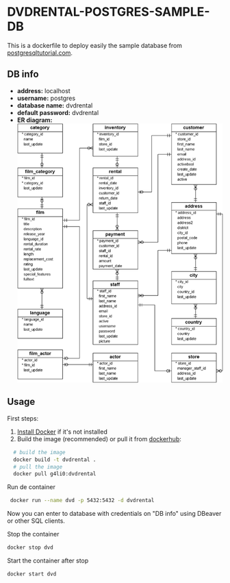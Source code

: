 # DVDRENTAL-POSTGRES-SAMPLE-DB
This is a dockerfile to deploy easily the sample database from [postgresqltutorial.com](https://www.postgresqltutorial.com/postgresql-getting-started/postgresql-sample-database/).

## DB info
- **address:** localhost
- **username:** postgres
- **database name:** dvdrental
- **default password:** dvdrental
- **ER diagram:**![](dvd-rental-sample-database-diagram.png)
## Usage
First steps:
  1. [Install Docker](https://docs.docker.com/engine/install/) if it's not installed
  2. Build the image (recommended) or pull it from [dockerhub](https://hub.docker.com/repository/docker/g4li0/dvdrental/general):
  ```bash
    # build the image
    docker build -t dvdrental .
    # pull the image
    docker pull g4li0:dvdrental
  ```
  
  Run de container
  ```bash
   docker run --name dvd -p 5432:5432 -d dvdrental
  ```
  Now you can enter to database with credentials on "DB info" using DBeaver or other SQL clients.

  Stop the container
  ```bash
  docker stop dvd
  ```
  Start the container after stop
  ```bash
  docker start dvd
  ```
